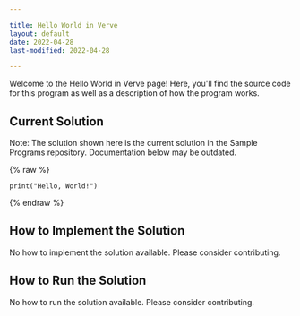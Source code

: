 ```yaml
---

title: Hello World in Verve
layout: default
date: 2022-04-28
last-modified: 2022-04-28

---
```


Welcome to the Hello World in Verve page! Here, you'll find the source code for this program as well as a description of how the program works.

## Current Solution

Note: The solution shown here is the current solution in the Sample Programs repository. Documentation below may be outdated.

{% raw %}

```Verve
print("Hello, World!")

```

{% endraw %}

## How to Implement the Solution

No how to implement the solution available. Please consider contributing.

## How to Run the Solution

No how to run the solution available. Please consider contributing.